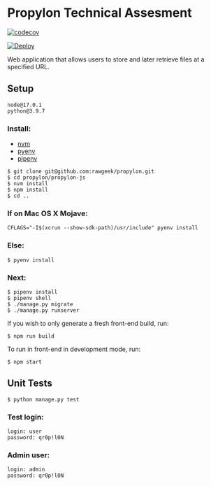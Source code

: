 # Propylon Technical Assesment

[![codecov](https://codecov.io/gh/Floship/jackrabbit3/branch/staging/graph/badge.svg?token=ai27voA4SL)](https://codecov.io/gh/Floship/jackrabbit3)

[![Deploy](https://www.herokucdn.com/deploy/button.svg)](https://heroku.com/deploy)

Web application that allows users to store and later retrieve files at a specified URL.

## Setup
```
node@17.0.1
python@3.9.7
```

### Install:
* [nvm](https://github.com/nvm-sh/nvm)
* [pyenv](https://github.com/pyenv/pyenv)
* [pipenv](https://pipenv.readthedocs.io/en/latest/)

```
$ git clone git@github.com:rawgeek/propylon.git
$ cd propylon/propylon-js
$ nvm install
$ npm install
$ cd ..
```

### If on Mac OS X Mojave:
```
CFLAGS="-I$(xcrun --show-sdk-path)/usr/include" pyenv install
```
### Else:
```
$ pyenv install
```

### Next:
```
$ pipenv install
$ pipenv shell
$ ./manage.py migrate
$ ./manage.py runserver
```

If you wish to only generate a fresh front-end build, run:
```
$ npm run build
```

To run in front-end in development mode, run:
```
$ npm start
```

## Unit Tests
```
$ python manage.py test
```

### Test login:
```
login: user
password: qr0p!l0N
```

### Admin user:
```
login: admin
password: qr0p!l0N
```
